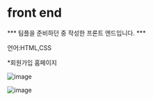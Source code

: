 # front end

*** 팀플을 준비하던 중 작성한 프론트 엔드입니다. ***

언어:HTML,CSS

*회원가입 홈페이지

![image](https://user-images.githubusercontent.com/52352476/108073065-fa3d3a80-70aa-11eb-9df1-141c3502a3b1.png)

![image](https://user-images.githubusercontent.com/52352476/108073120-0628fc80-70ab-11eb-978c-d650b6257d7a.png)
